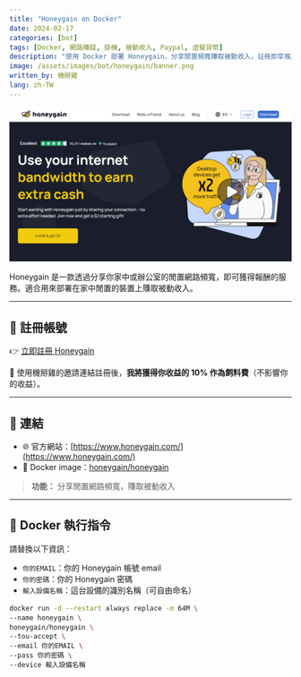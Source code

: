 ```yaml
---
title: "Honeygain on Docker"
date: 2024-02-17
categories: [bot]
tags: [Docker, 網路賺錢, 掛機, 被動收入, Paypal, 虛擬貨幣]
description: "使用 Docker 部署 Honeygain，分享閒置頻寬賺取被動收入，註冊即享推薦獎勵，支援無頭裝置運行。"
image: /assets/images/bot/honeygain/banner.png
written_by: 機掰雞
lang: zh-TW
---
```


![Honeygain 封面圖](/assets/images/bot/honeygain/banner.png)

Honeygain 是一款透過分享你家中或辦公室的閒置網路頻寬，即可獲得報酬的服務。適合用來部署在家中閒置的裝置上賺取被動收入。

---

## 📝 註冊帳號

👉 [立即註冊 Honeygain](https://r.honeygain.me/JYHFE75EED)

🎉 使用機掰雞的邀請連結註冊後，**我將獲得你收益的 10% 作為飼料費**（不影響你的收益）。

---

## 🔗 連結

- 🌐 官方網站：[https://www.honeygain.com/](https://www.honeygain.com/)
- 🐳 Docker image：[honeygain/honeygain](https://hub.docker.com/r/honeygain/honeygain)
> **功能：** 分享閒置網路頻寬，賺取被動收入

---

## 🐳 Docker 執行指令

請替換以下資訊：
- `你的EMAIL`：你的 Honeygain 帳號 email
- `你的密碼`：你的 Honeygain 密碼
- `輸入設備名稱`：這台設備的識別名稱（可自由命名）

```bash
docker run -d --restart always replace -m 64M \
--name honeygain \
honeygain/honeygain \
--tou-accept \
--email 你的EMAIL \
--pass 你的密碼 \
--device 輸入設備名稱
```

